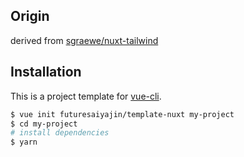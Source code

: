 ## Origin

derived from [sgraewe/nuxt-tailwind](https://github.com/sgraewe/nuxt-tailwind)

## Installation

This is a project template for [vue-cli](https://github.com/vuejs/vue-cli).

```bash
$ vue init futuresaiyajin/template-nuxt my-project
$ cd my-project
# install dependencies
$ yarn
```